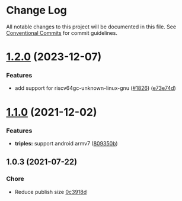 # Change Log

All notable changes to this project will be documented in this file.
See [Conventional Commits](https://conventionalcommits.org) for commit guidelines.

# [1.2.0](https://github.com/napi-rs/napi-rs/compare/@napi-rs/triples@1.1.0...@napi-rs/triples@1.2.0) (2023-12-07)

### Features

- add support for riscv64gc-unknown-linux-gnu ([#1826](https://github.com/napi-rs/napi-rs/issues/1826)) ([e73e74d](https://github.com/napi-rs/napi-rs/commit/e73e74d63bca2624887b8819e800498fc6322714))

# [1.1.0](https://github.com/napi-rs/napi-rs/compare/@napi-rs/triples@1.0.3...@napi-rs/triples@1.1.0) (2021-12-02)

### Features

- **triples:** support android armv7 ([809350b](https://github.com/napi-rs/napi-rs/commit/809350b42ff4b3abca421c421a4049053d2e60cb))

## 1.0.3 (2021-07-22)

### Chore

- Reduce publish size [0c3918d](https://github.com/napi-rs/napi-rs/commit/0c3918df24805c8e90cca26e6cbc2492cad23306)
